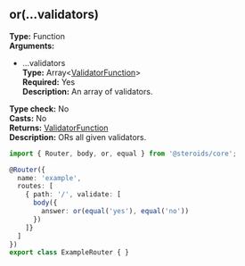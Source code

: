 ## or(...validators)

**Type:** Function  
**Arguments:**
  - ...validators  
    **Type:** Array&lt;[ValidatorFunction](../../router-decorator/routedefinition/validationrule/validatorfunction)&gt;  
    **Required:** Yes  
    **Description:** An array of validators.

**Type check:** No  
**Casts:** No  
**Returns:** [ValidatorFunction](../../router-decorator/routedefinition/validationrule/validatorfunction)  
**Description:** ORs all given validators.

```ts
import { Router, body, or, equal } from '@steroids/core';

@Router({
  name: 'example',
  routes: [
    { path: '/', validate: [
      body({
        answer: or(equal('yes'), equal('no'))
      })
    ]}
  ]
})
export class ExampleRouter { }
```
